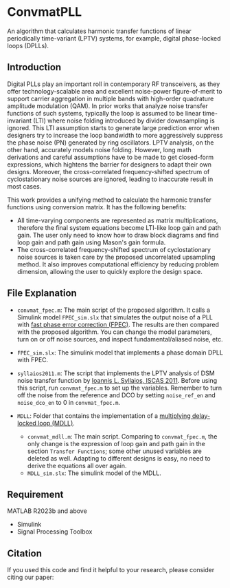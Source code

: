 # ConvmatPLL
An algorithm that calculates harmonic transfer functions of linear periodically time-variant (LPTV) systems, for example, digital phase-locked loops (DPLLs).

## Introduction
Digital PLLs play an important roll in contemporary RF transceivers, as they offer technology-scalable area and excellent noise-power figure-of-merit to support carrier aggregation in multiple bands with high-order quadrature amplitude modulation (QAM). In prior works that analyze noise transfer functions of such systems, typically the loop is assumed to be linear time-invariant (LTI) where noise folding introduced by divider downsampling is ignored. This LTI assumption starts to generate large prediction error when designers try to increase the loop bandwidth to more aggressively suppress the phase noise (PN) generated by ring oscillators. LPTV analysis, on the other hand, accurately models noise folding. However, long math derivations and careful assumptions have to be made to get closed-form expressions, which hightens the barrier for designers to adapt their own designs. Moreover, the cross-correlated frequency-shifted spectrum of cyclostationary noise sources are ignored, leading to inaccurate result in most cases. 

This work provides a unifying method to calculate the harmonic transfer functions using conversion matrix. It has the following benefits:
  - All time-varying components are represented as matrix multiplications, therefore the final system equations become LTI-like loop gain and path gain. The user only need to know how to draw block diagrams and find loop gain and path gain using Mason's gain formula. 
  - The cross-correlated frequency-shifted spectrum of cyclostationary noise sources is taken care by the proposed uncorrelated upsampling method. It also improves computational efficiency by reducing problem dimension, allowing the user to quickly explore the design space.

## File Explanation
- `convmat_fpec.m`: The main script of the proposed algorithm. It calls a Simulink model `FPEC_sim.slx` that simulates the output
    noise of a PLL with [fast phase error correction (FPEC)](https://ieeexplore.ieee.org/document/8737704). The results are then compared with the proposed algorithm. You can change the model parameters, turn on or off noise sources, and inspect fundamental/aliased noise, etc. 

- `FPEC_sim.slx`: The simulink model that implements a phase domain DPLL with FPEC.

- `syllaios2011.m`: The script that implements the LPTV analysis of DSM noise transfer function by [Ioannis L. Syllaios, ISCAS 2011](https://ieeexplore.ieee.org/document/5937524). Before using this script, run `convmat_fpec.m` to set up the variables. Remember to turn off the noise from the reference and DCO by setting `noise_ref_en` and `noise_dco_en` to 0 in `convmat_fpec.m`. 

- `MDLL`: Folder that contains the implementation of a [multiplying delay-locked loop (MDLL)](https://ieeexplore.ieee.org/document/8730473).

  - `convmat_mdll.m`: The main script. Comparing to `convmat_fpec.m`, the only change is the expression of loop gain and path gain in the section `Transfer Functions`; some other unused variables are deleted as well. Adapting to different designs is easy, no need to derive the equations all over again.
  - `MDLL_sim.slx`: The simulink model of the MDLL. 

## Requirement
MATLAB R2023b and above
- Simulink
- Signal Processing Toolbox

## Citation
If you used this code and find it helpful to your research, please consider citing our paper:

```

```

